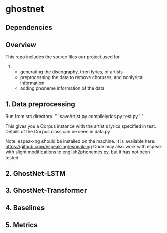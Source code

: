 # ghostnet
## Dependencies

## Overview
This repo includes the source files our project used for
1) - generating the discography, then lyrics, of artists 
   - preprocessing the data to remove choruses, and nonlyrical information
   - adding phoneme information of the data
   
## 1. Data preprocessing
Run from src directory:
'''
saveArtist.py
compilelyrics.py
test.py
'''

This gives you a Corpus instance with the artist's lyrics specified in test.
Details of the Corpus class can be seen in data.py

Note: espeak-ng should be installed on the machine. It is available here: https://github.com/espeak-ng/espeak-ng
Code may also work with espeak with slight modifications to english2phonemes.py, but it has not been tested.

## 2. GhostNet-LSTM

## 3. GhostNet-Transformer

## 4. Baselines

## 5. Metrics




